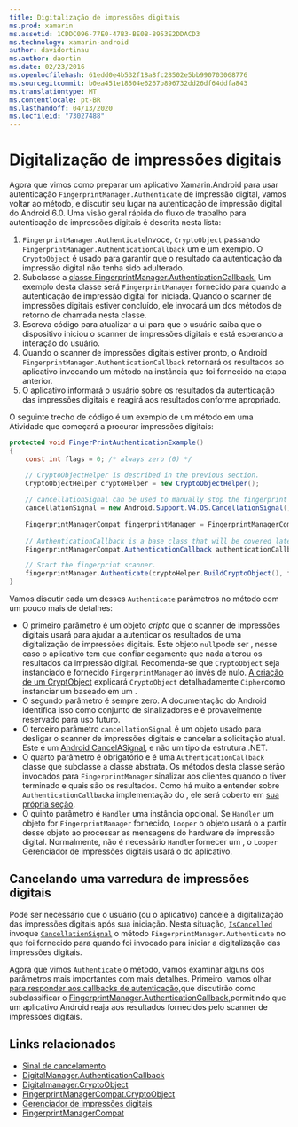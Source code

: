 ```yaml
---
title: Digitalização de impressões digitais
ms.prod: xamarin
ms.assetid: 1CDDC096-77E0-47B3-BE0B-8953E2DDACD3
ms.technology: xamarin-android
author: davidortinau
ms.author: daortin
ms.date: 02/23/2016
ms.openlocfilehash: 61edd0e4b532f18a8fc28502e5bb990703068776
ms.sourcegitcommit: b0ea451e18504e6267b896732dd26df64ddfa843
ms.translationtype: MT
ms.contentlocale: pt-BR
ms.lasthandoff: 04/13/2020
ms.locfileid: "73027488"
---
```

# <a name="scanning-for-fingerprints"></a>Digitalização de impressões digitais

Agora que vimos como preparar um aplicativo Xamarin.Android para usar autenticação `FingerprintManager.Authenticate` de impressão digital, vamos voltar ao método, e discutir seu lugar na autenticação de impressão digital do Android 6.0. Uma visão geral rápida do fluxo de trabalho para autenticação de impressões digitais é descrita nesta lista:

1. `FingerprintManager.Authenticate`Invoce, `CryptoObject` passando `FingerprintManager.AuthenticationCallback` um e um exemplo. O `CryptoObject` é usado para garantir que o resultado da autenticação da impressão digital não tenha sido adulterado. 
2. Subclasse a [classe FingerprintManager.AuthenticationCallback.](https://developer.android.com/reference/android/hardware/fingerprint/FingerprintManager.AuthenticationCallback.html) Um exemplo desta classe será `FingerprintManager` fornecido para quando a autenticação de impressão digital for iniciada. Quando o scanner de impressões digitais estiver concluído, ele invocará um dos métodos de retorno de chamada nesta classe.
3. Escreva código para atualizar a ui para que o usuário saiba que o dispositivo iniciou o scanner de impressões digitais e está esperando a interação do usuário. 
4. Quando o scanner de impressões digitais estiver pronto, o Android `FingerprintManager.AuthenticationCallback` retornará os resultados ao aplicativo invocando um método na instância que foi fornecido na etapa anterior.
5. O aplicativo informará o usuário sobre os resultados da autenticação das impressões digitais e reagirá aos resultados conforme apropriado. 

O seguinte trecho de código é um exemplo de um método em uma Atividade que começará a procurar impressões digitais:

```csharp
protected void FingerPrintAuthenticationExample()
{
    const int flags = 0; /* always zero (0) */

    // CryptoObjectHelper is described in the previous section.
    CryptoObjectHelper cryptoHelper = new CryptoObjectHelper();    
    
    // cancellationSignal can be used to manually stop the fingerprint scanner. 
    cancellationSignal = new Android.Support.V4.OS.CancellationSignal();
    
    FingerprintManagerCompat fingerprintManager = FingerprintManagerCompat.From(this);
    
    // AuthenticationCallback is a base class that will be covered later on in this guide.
    FingerprintManagerCompat.AuthenticationCallback authenticationCallback = new MyAuthCallbackSample(this);

    // Start the fingerprint scanner.
    fingerprintManager.Authenticate(cryptoHelper.BuildCryptoObject(), flags, cancellationSignal, authenticationCallback, null);
}
```

Vamos discutir cada um desses `Authenticate` parâmetros no método com um pouco mais de detalhes:

- O primeiro parâmetro é um objeto _cripto_ que o scanner de impressões digitais usará para ajudar a autenticar os resultados de uma digitalização de impressões digitais. Este objeto `null`pode ser , nesse caso o aplicativo tem que confiar cegamente que nada alterou os resultados da impressão digital. Recomenda-se que `CryptoObject` seja instanciado e fornecido `FingerprintManager` ao invés de nulo. [A criação de um CryptObject](~/android/platform/fingerprint-authentication/creating-a-cryptoobject.md) explicará `CryptoObject` detalhadamente `Cipher`como instanciar um baseado em um .
- O segundo parâmetro é sempre zero. A documentação do Android identifica isso como conjunto de sinalizadores e é provavelmente reservado para uso futuro. 
- O terceiro parâmetro `cancellationSignal` é um objeto usado para desligar o scanner de impressões digitais e cancelar a solicitação atual. Este é um [Android CancelASignal](https://developer.android.com/reference/android/os/CancellationSignal.html), e não um tipo da estrutura .NET.
- O quarto parâmetro é obrigatório e é uma `AuthenticationCallback` classe que subclasse a classe abstrata. Os métodos desta classe serão invocados para `FingerprintManager` sinalizar aos clientes quando o tiver terminado e quais são os resultados. Como há muito a entender sobre `AuthenticationCallback`a implementação do , ele será coberto em [sua própria seção](~/android/platform/fingerprint-authentication/fingerprint-authentication-callbacks.md).
- O quinto parâmetro é `Handler` uma instância opcional. Se `Handler` um objeto for `FingerprintManager` fornecido, `Looper` o objeto usará o a partir desse objeto ao processar as mensagens do hardware de impressão digital. Normalmente, não é necessário `Handler`fornecer um , o `Looper` Gerenciador de impressões digitais usará o do aplicativo.

## <a name="cancelling-a-fingerprint-scan"></a>Cancelando uma varredura de impressões digitais

Pode ser necessário que o usuário (ou o aplicativo) cancele a digitalização das impressões digitais após sua iniciação. Nesta situação, [`IsCancelled`](https://developer.android.com/reference/android/os/CancellationSignal.html#isCanceled()) invoque [`CancellationSignal`](https://developer.android.com/reference/android/os/CancellationSignal.html) o método `FingerprintManager.Authenticate` no que foi fornecido para quando foi invocado para iniciar a digitalização das impressões digitais.

Agora que vimos `Authenticate` o método, vamos examinar alguns dos parâmetros mais importantes com mais detalhes. Primeiro, vamos olhar [para responder aos callbacks de autenticação,](~/android/platform/fingerprint-authentication/fingerprint-authentication-callbacks.md)que discutirão como subclassificar o [FingerprintManager.AuthenticationCallback,](https://developer.android.com/reference/android/hardware/fingerprint/FingerprintManager.AuthenticationCallback.html)permitindo que um aplicativo Android reaja aos resultados fornecidos pelo scanner de impressões digitais.

## <a name="related-links"></a>Links relacionados

- [Sinal de cancelamento](https://developer.android.com/reference/android/os/CancellationSignal.html)
- [DigitalManager.AuthenticationCallback](https://developer.android.com/reference/android/hardware/fingerprint/FingerprintManager.AuthenticationCallback.html)
- [Digitalmanager.CryptoObject](https://developer.android.com/reference/android/hardware/fingerprint/FingerprintManager.CryptoObject.html)
- [FingerprintManagerCompat.CryptoObject](https://developer.android.com/reference/android/support/v4/hardware/fingerprint/FingerprintManagerCompat.CryptoObject.html)
- [Gerenciador de impressões digitais](https://developer.android.com/reference/android/hardware/fingerprint/FingerprintManager.html)
- [FingerprintManagerCompat](https://developer.android.com/reference/android/support/v4/hardware/fingerprint/FingerprintManagerCompat.html)
